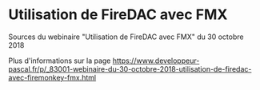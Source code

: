 # Utilisation de FireDAC avec FMX

Sources du webinaire "Utilisation de FireDAC avec FMX" du 30 octobre 2018

Plus d'informations sur la page https://www.developpeur-pascal.fr/p/_83001-webinaire-du-30-octobre-2018-utilisation-de-firedac-avec-firemonkey-fmx.html
